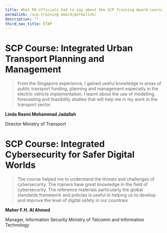 ```yaml
---
title: What PA officials had to say about the SCP Training Award courses
permalink: /scp-training-award/permalink/
description: ""
third_nav_title: ETAP
---
```




# SCP Course: Integrated Urban Transport Planning and Management

> From the Singapore experience, I gained useful knowledge in areas of public transport funding, planning and management especially in the electric vehicle implementation. I learnt about the use of modelling, forecasting and feasibility studies that will help me in my work in the transport sector.

**Linda Rasmi Mohammad Jadallah**

Director
Ministry of Transport

# SCP Course: Integrated Cybersecurity for Safer Digital Worlds

> The course helped me to understand the threats and challenges of cybersecurity. The trainers have great knowledge in the field of cybersecurity. The reference materials particularly the global standards framework and policies is useful in helping us to develop and improve the level of digital safety in our countries

**Maher F.H. Al Ahmed**

Manager, Information Security 
Ministry of Telcomm and Information Technology